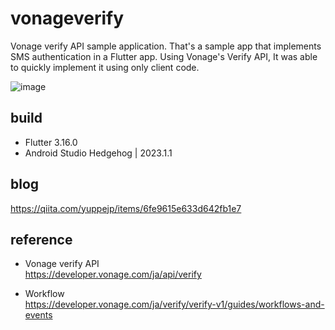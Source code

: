 # vonageverify

Vonage verify API sample application. That's a sample app that implements SMS authentication in a Flutter app. Using Vonage's Verify API, It was able to quickly implement it using only client code.

![image](https://github.com/yuppejp/vonageverify-flutter/assets/20147818/a739332c-3d81-4a2f-9855-22ed090059a8)

## build
- Flutter 3.16.0
- Android Studio Hedgehog | 2023.1.1

## blog
https://qiita.com/yuppejp/items/6fe9615e633d642fb1e7

## reference
- Vonage verify API<br>
  https://developer.vonage.com/ja/api/verify

- Workflow<br>
  https://developer.vonage.com/ja/verify/verify-v1/guides/workflows-and-events
